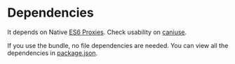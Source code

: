 # Dependencies

It depends on Native [ES6 Proxies](https://developer.mozilla.org/en-US/docs/Web/JavaScript/Reference/Global_Objects/Proxy). Check usability on [caniuse](http://www.caniuse.com/#search=Proxy).

If you use the bundle, no file dependencies are needed. You can view all the dependencies in [package.json](https://github.com/Palindrom/Palindrom/blob/master/package.json).

